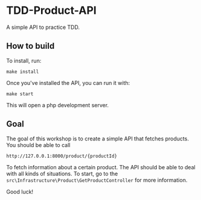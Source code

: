 # TDD-Product-API
A simple API to practice TDD.

## How to build
To install, run:

`make install`

Once you've installed the API, you can run it with:

`make start`

This will open a php development server.

## Goal

The goal of this workshop is to create a simple API that fetches products. You should be able to call 

`http://127.0.0.1:8000/product/{productId}` 

To fetch information about a certain product. The API should be able to deal with all kinds of situations.
To start, go to the `src\Infrastructure\Product\GetProductController` for more information.

Good luck!
